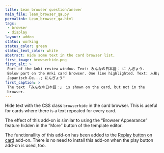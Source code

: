 ```yaml
---
title: Lean browser question/answer
main_file: lean_browser_qa.py
permalink: Lean_browser_qa.html
tags:
 - browser
 - display
layout: addon
status: working
status_color: green
status_text_color: white
abstract: Hide some text in the card browser list.
first_image: browserhide.png
first_alt: >
 Part of the Anki review window. Text: みんなの日本語： に んぎょう.
 Below part on the Anki card browser. One line highlighted. Text: 人形;
 Japanisch-De...; にんぎょう"
first_caption: >
 The text 「みんなの日本語：」 is shown on the card, but not in the
 browser.
---
```

Hide text with the CSS class `browserhide` in the card browser. This
is useful for cards where there is a text repeated for every card.

The effect of this add-on is similar to using the <q>Browser Appearance</q>
feature hidden in the <q>More</q> button of the template editor.

The functionallity of this add-on has been added to the
[Replay button on card](Play_button.html) add-on. There is no need
to install this add-on when the play button add-on is used, too.
